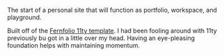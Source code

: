 The start of a personal site that will function as portfolio, workspace, and playground.

Built off of the [Fernfolio 11ty template](https://github.com/TylerMRoderick/fernfolio-11ty-template). I had been fooling around with 11ty previously bu got in a little over my head. Having an eye-pleasing foundation helps with maintaining momentum.